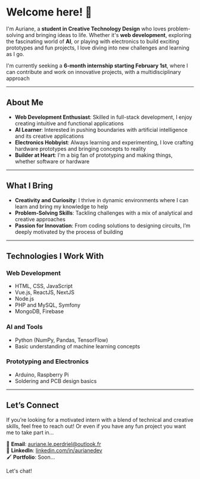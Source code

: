 # Welcome here! :tada:

I'm Auriane, a **student in Creative Technology Design** who loves problem-solving and bringing ideas to life. Whether it's **web development**, exploring the fascinating world of **AI**, or playing with electronics to build exciting prototypes and fun projects, I love diving into new challenges and learning as I go.  

I'm currently seeking a **6-month internship starting February 1st**, where I can contribute and work on innovative projects, with a multidisciplinary approach

---

## About Me  

- **Web Development Enthusiast**: Skilled in full-stack development, I enjoy creating intuitive and functional applications
- **AI Learner**: Interested in pushing boundaries with artificial intelligence and its creative applications
- **Electronics Hobbyist**: Always learning and experimenting, I love crafting hardware prototypes and bringing concepts to reality  
- **Builder at Heart**: I'm a big fan of prototyping and making things, whether software or hardware

---

## What I Bring  

- **Creativity and Curiosity**: I thrive in dynamic environments where I can learn and bring my knowledge to help 
- **Problem-Solving Skills**: Tackling challenges with a mix of analytical and creative approaches  
- **Passion for Innovation**: From coding solutions to designing  circuits, I’m deeply motivated by the process of building

---

## Technologies I Work With  

### Web Development  
- HTML, CSS, JavaScript  
- Vue.js, ReactJS, NextJS  
- Node.js
- PHP and MySQL, Symfony
- MongoDB, Firebase

### AI and Tools  
- Python (NumPy, Pandas, TensorFlow)  
- Basic understanding of machine learning concepts  

### Prototyping and Electronics  
- Arduino, Raspberry Pi  
- Soldering and PCB design basics  

---

## Let’s Connect  

If you’re looking for a motivated intern with a blend of technical and creative skills, feel free to reach out! Or even if you have any fun project you want me to take part in...

📧 **Email**: [auriane.le.perdriel@outlook.fr](mailto:auriane.le.perdriel@outlook.fr)  
💼 **LinkedIn**: [linkedin.com/in/aurianedev](https://linkedin.com/in/aurianedev)  
🖌️ **Portfolio**: Soon... 

Let's chat!  
